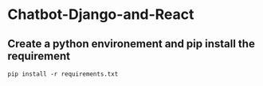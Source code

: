 # Chatbot-Django-and-React


## Create a python environement and pip install the requirement

```
pip install -r requirements.txt
```
